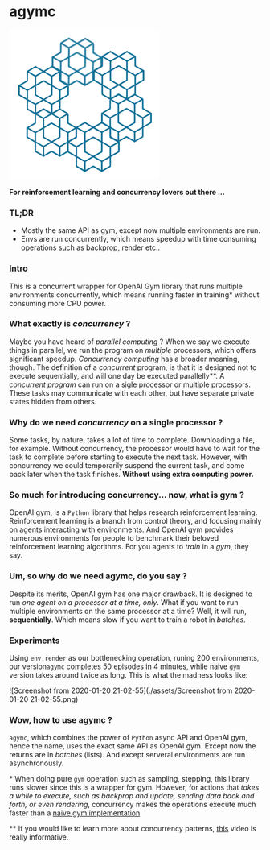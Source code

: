 # agymc

![gym](./assets/gym.png)

**For reinforcement learning and concurrency lovers out there ...**

### TL;DR

- Mostly the same API as gym, except now multiple environments are run.
- Envs are run concurrently, which means speedup with time consuming operations such as backprop, render etc..

### Intro

This is a concurrent wrapper for OpenAI Gym library that runs multiple environments concurrently, which means running faster in training\* without consuming more CPU power.

### What exactly is _concurrency_ ?

Maybe you have heard of _parallel computing_ ? When we say we execute things in parallel, we run the program on _multiple_ processors, which offers significant speedup. _Concurrency computing_ has a broader meaning, though. The definition of a _concurrent_ program, is that it is designed not to execute sequentially, and will one day be executed parallelly\*\*. A _concurrent program_ can run on a sigle processor or multiple processors. These tasks may communicate with each other, but have separate private states hidden from others.

### Why do we need _concurrency_ on a single processor ?

Some tasks, by nature, takes a lot of time to complete. Downloading a file, for example. Without concurrency, the processor would have to wait for the task to complete before starting to execute the next task. However, with concurrency we could temporarily suspend the current task, and come back later when the task finishes. **Without using extra computing power.**

### So much for introducing concurrency... now, what is gym ?

OpenAI gym, is a `Python` library that helps research reinforcement learning. Reinforcement learning is a branch from control theory, and focusing mainly on agents interacting with environments. And OpenAI gym provides numerous environments for people to benchmark their beloved reinforcement learning algorithms. For you agents to *train* in a _gym_, they say.

### Um, so why do we need agymc, do you say ?

Despite its merits, OpenAI gym has one major drawback. It is designed to run _one agent on a processor at a time, only_. What if you want to run multiple environments on the same processor at a time? Well, it will run, **sequentially**. Which means slow if you want to train a robot in _batches_.

### Experiments

Using `env.render` as our bottlenecking operation, runing 200 environments, our version`agymc` completes 50 episodes in 4 minutes, while naive `gym` version takes around twice as long. This is what the madness looks like:

![Screenshot from 2020-01-20 21-02-55](./assets/Screenshot from 2020-01-20 21-02-55.png)

### Wow, how to use agymc ?

`agymc`, which combines the power of `Python` async API and OpenAI gym, hence the name, uses the exact same API as OpenAI gym. Except now the returns are in _batches_ (lists). And except serveral environments are run asynchronously.



\* When doing pure `gym` operation such as sampling, stepping, this library runs slower since this is a wrapper for gym. However, for actions that _takes a while to execute, such as backprop and update, sending data back and forth, or even rendering_, concurrency makes the operations execute much faster than a [naive gym implementation](./test/ref.py)

\*\* If you would like to learn more about concurrency patterns, [this](https://www.youtube.com/watch?v=rDRa23k70CU) video is really informative.